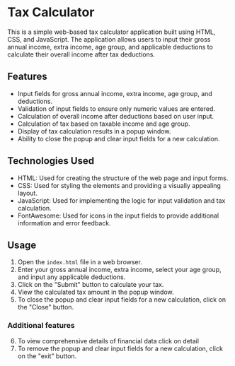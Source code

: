 # Tax Calculator

This is a simple web-based tax calculator application built using HTML, CSS, and JavaScript. The application allows users to input their gross annual income, extra income, age group, and applicable deductions to calculate their overall income after tax deductions.

## Features

- Input fields for gross annual income, extra income, age group, and deductions.
- Validation of input fields to ensure only numeric values are entered.
- Calculation of overall income after deductions based on user input.
- Calculation of tax based on taxable income and age group.
- Display of tax calculation results in a popup window.
- Ability to close the popup and clear input fields for a new calculation.

## Technologies Used

- HTML: Used for creating the structure of the web page and input forms.
- CSS: Used for styling the elements and providing a visually appealing layout.
- JavaScript: Used for implementing the logic for input validation and tax calculation.
- FontAwesome: Used for icons in the input fields to provide additional information and error feedback.


## Usage

1. Open the `index.html` file in a web browser.
2. Enter your gross annual income, extra income, select your age group, and input any applicable deductions.
3. Click on the "Submit" button to calculate your tax.
4. View the calculated tax amount in the popup window.
5. To close the popup and clear input fields for a new calculation, click on the "Close" button.
### Additional features
6. To view comprehensive details of financial data click on detail
7. To remove the popup and clear input fields for a new calculation, click on the "exit" button.


